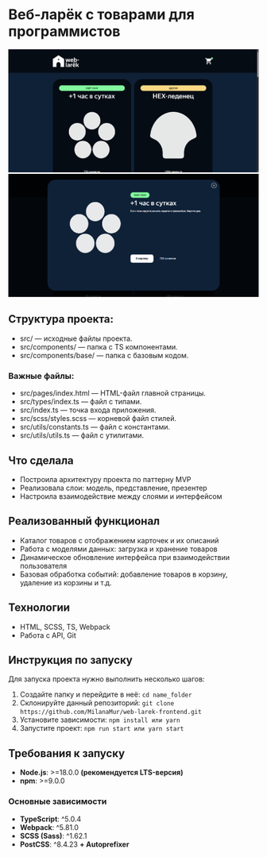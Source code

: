 #  Веб-ларёк с товарами для программистов
![Главная страница](readme/MainPage.png)
![Карточка продукта](readme/Product.png)


## Структура проекта:
- src/ — исходные файлы проекта.
- src/components/ — папка с TS компонентами.
- src/components/base/ — папка с базовым кодом.

### Важные файлы:
- src/pages/index.html — HTML-файл главной страницы.
- src/types/index.ts — файл с типами.
- src/index.ts — точка входа приложения.
- src/scss/styles.scss — корневой файл стилей.
- src/utils/constants.ts — файл с константами.
- src/utils/utils.ts — файл с утилитами.


## Что сделала 
- Построила архитектуру проекта по паттерну MVP
- Реализовала слои: модель, представление, презентер
- Настроила взаимодействие между слоями и интерфейсом


## Реализованный функционал
- Каталог товаров с отображением карточек и их описаний
- Работа с моделями данных: загрузка и хранение товаров
- Динамическое обновление интерфейса при взаимодействии пользователя
- Базовая обработка событий: добавление товаров в корзину, удаление из корзины и т.д.


## Технологии
- HTML, SCSS, TS, Webpack
- Работа с API, Git


## Инструкция по запуску
Для запуска проекта нужно выполнить несколько шагов:
1. Создайте папку и перейдите в неё: 
`cd name_folder`
2. Склонируйте данный репозиторий: 
`git clone https://github.com/MilanaMur/web-larek-frontend.git`
3. Установите зависимости:
`npm install или yarn`
4. Запустите проект:
`npm run start или yarn start`

## Требования к запуску

- **Node.js**: >=18.0.0 **(рекомендуется LTS-версия)**
- **npm**: >=9.0.0

### Основные зависимости

- **TypeScript**: ^5.0.4
- **Webpack**: ^5.81.0
- **SCSS (Sass)**: ^1.62.1
- **PostCSS**: ^8.4.23 **+ Autoprefixer**